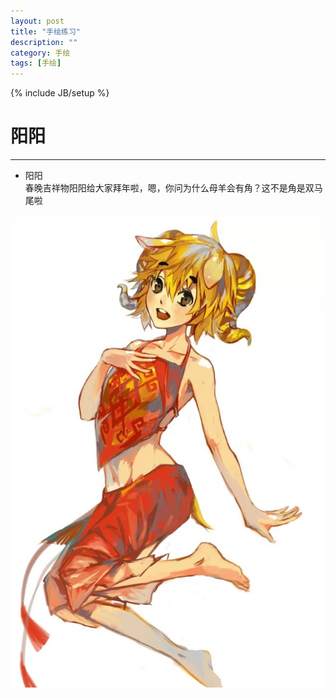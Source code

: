 ```yaml
---
layout: post
title: "手绘练习"
description: ""
category: 手绘
tags: [手绘]
---
```

{% include JB/setup %}

# 阳阳
---

* 阳阳
  </br>
  春晚吉祥物阳阳给大家拜年啦，嗯，你问为什么母羊会有角？这不是角是双马尾啦

![Alt text](/image/20150220/psb.jpg)

<!--break-->







